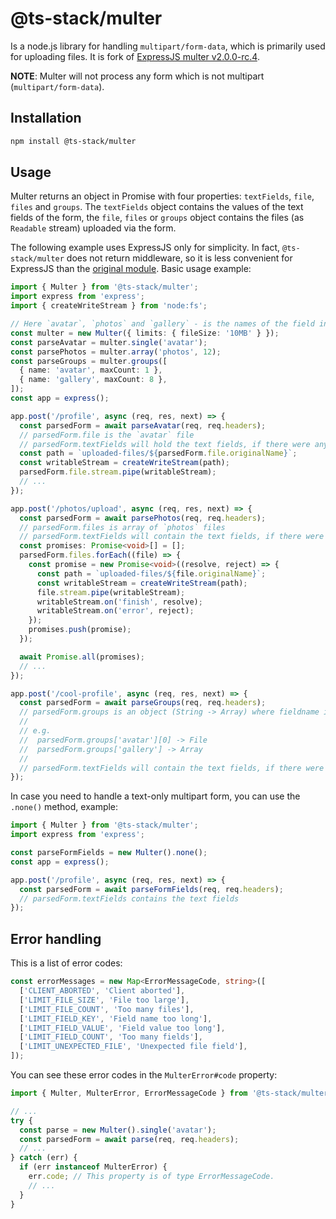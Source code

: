# @ts-stack/multer

Is a node.js library for handling `multipart/form-data`, which is primarily used for uploading files. It is fork of [ExpressJS multer v2.0.0-rc.4][0].

**NOTE**: Multer will not process any form which is not multipart (`multipart/form-data`).

## Installation

```sh
npm install @ts-stack/multer
```

## Usage

Multer returns an object in Promise with four properties: `textFields`, `file`, `files` and `groups`. The `textFields` object contains the values of the text fields of the form, the `file`, `files` or `groups` object contains the files (as `Readable` stream) uploaded via the form.

The following example uses ExpressJS only for simplicity. In fact, `@ts-stack/multer` does not return middleware, so it is less convenient for ExpressJS than the [original module][0]. Basic usage example:

```ts
import { Multer } from '@ts-stack/multer';
import express from 'express';
import { createWriteStream } from 'node:fs';

// Here `avatar`, `photos` and `gallery` - is the names of the field in the HTML form.
const multer = new Multer({ limits: { fileSize: '10MB' } });
const parseAvatar = multer.single('avatar');
const parsePhotos = multer.array('photos', 12);
const parseGroups = multer.groups([
  { name: 'avatar', maxCount: 1 },
  { name: 'gallery', maxCount: 8 },
]);
const app = express();

app.post('/profile', async (req, res, next) => {
  const parsedForm = await parseAvatar(req, req.headers);
  // parsedForm.file is the `avatar` file
  // parsedForm.textFields will hold the text fields, if there were any
  const path = `uploaded-files/${parsedForm.file.originalName}`;
  const writableStream = createWriteStream(path);
  parsedForm.file.stream.pipe(writableStream);
  // ...
});

app.post('/photos/upload', async (req, res, next) => {
  const parsedForm = await parsePhotos(req, req.headers);
  // parsedForm.files is array of `photos` files
  // parsedForm.textFields will contain the text fields, if there were any
  const promises: Promise<void>[] = [];
  parsedForm.files.forEach((file) => {
    const promise = new Promise<void>((resolve, reject) => {
      const path = `uploaded-files/${file.originalName}`;
      const writableStream = createWriteStream(path);
      file.stream.pipe(writableStream);
      writableStream.on('finish', resolve);
      writableStream.on('error', reject);
    });
    promises.push(promise);
  });

  await Promise.all(promises);
  // ...
});

app.post('/cool-profile', async (req, res, next) => {
  const parsedForm = await parseGroups(req, req.headers);
  // parsedForm.groups is an object (String -> Array) where fieldname is the key, and the value is array of files
  //
  // e.g.
  //  parsedForm.groups['avatar'][0] -> File
  //  parsedForm.groups['gallery'] -> Array
  //
  // parsedForm.textFields will contain the text fields, if there were any
});
```

In case you need to handle a text-only multipart form, you can use the `.none()` method, example:

```ts
import { Multer } from '@ts-stack/multer';
import express from 'express';

const parseFormFields = new Multer().none();
const app = express();

app.post('/profile', async (req, res, next) => {
  const parsedForm = await parseFormFields(req, req.headers);
  // parsedForm.textFields contains the text fields
});
```

## Error handling

This is a list of error codes:

```ts
const errorMessages = new Map<ErrorMessageCode, string>([
  ['CLIENT_ABORTED', 'Client aborted'],
  ['LIMIT_FILE_SIZE', 'File too large'],
  ['LIMIT_FILE_COUNT', 'Too many files'],
  ['LIMIT_FIELD_KEY', 'Field name too long'],
  ['LIMIT_FIELD_VALUE', 'Field value too long'],
  ['LIMIT_FIELD_COUNT', 'Too many fields'],
  ['LIMIT_UNEXPECTED_FILE', 'Unexpected file field'],
]);
```

You can see these error codes in the `MulterError#code` property:

```ts
import { Multer, MulterError, ErrorMessageCode } from '@ts-stack/multer';

// ...
try {
  const parse = new Multer().single('avatar');
  const parsedForm = await parse(req, req.headers);
  // ...
} catch (err) {
  if (err instanceof MulterError) {
    err.code; // This property is of type ErrorMessageCode.
    // ...
  }
}
```

[0]: https://github.com/expressjs/multer/tree/v2.0.0-rc.4

